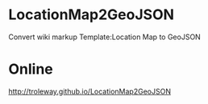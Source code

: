 # LocationMap2GeoJSON
Convert wiki markup Template:Location Map to GeoJSON

# Online

http://troleway.github.io/LocationMap2GeoJSON
